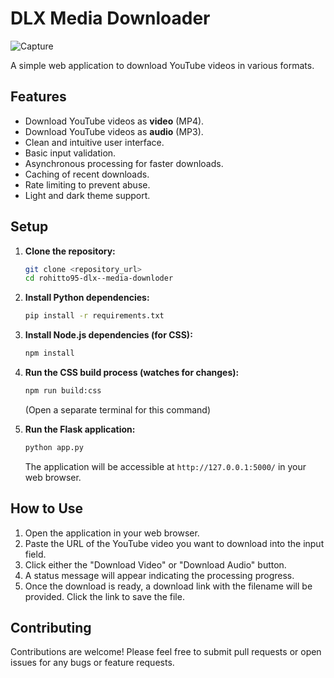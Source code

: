 # DLX Media Downloader
![Capture](https://github.com/user-attachments/assets/5068ed5a-fb62-4e49-a9e4-fa085d543315)

A simple web application to download YouTube videos in various formats.

## Features

* Download YouTube videos as **video** (MP4).
* Download YouTube videos as **audio** (MP3).
* Clean and intuitive user interface.
* Basic input validation.
* Asynchronous processing for faster downloads.
* Caching of recent downloads.
* Rate limiting to prevent abuse.
* Light and dark theme support.

## Setup

1.  **Clone the repository:**
    ```bash
    git clone <repository_url>
    cd rohitto95-dlx--media-downloder
    ```

2.  **Install Python dependencies:**
    ```bash
    pip install -r requirements.txt
    ```

3.  **Install Node.js dependencies (for CSS):**
    ```bash
    npm install
    ```

4.  **Run the CSS build process (watches for changes):**
    ```bash
    npm run build:css
    ```
    (Open a separate terminal for this command)

5.  **Run the Flask application:**
    ```bash
    python app.py
    ```
    The application will be accessible at `http://127.0.0.1:5000/` in your web browser.

## How to Use

1.  Open the application in your web browser.
2.  Paste the URL of the YouTube video you want to download into the input field.
3.  Click either the "Download Video" or "Download Audio" button.
4.  A status message will appear indicating the processing progress.
5.  Once the download is ready, a download link with the filename will be provided. Click the link to save the file.

## Contributing

Contributions are welcome! Please feel free to submit pull requests or open issues for any bugs or feature requests.
